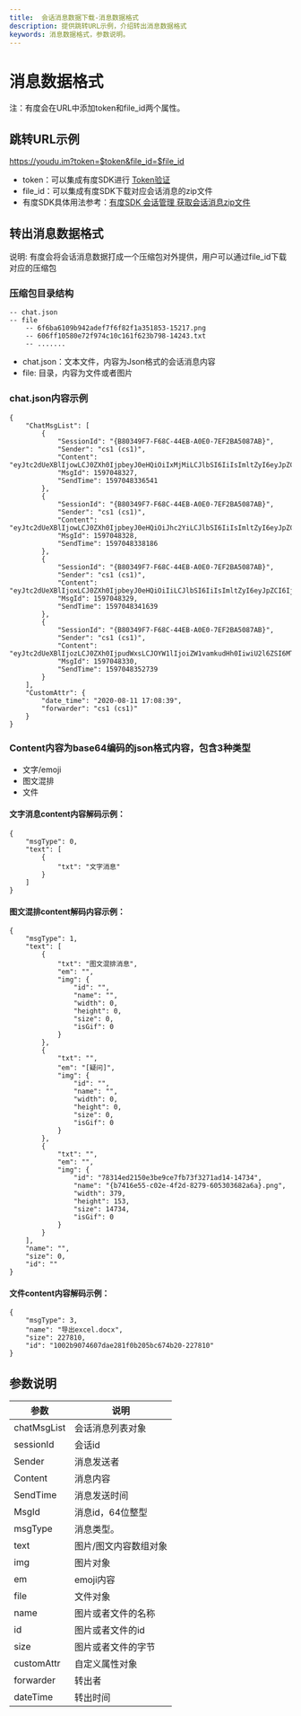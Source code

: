 ```yaml
---
title:  会话消息数据下载-消息数据格式
description: 提供跳转URL示例，介绍转出消息数据格式
keywords: 消息数据格式，参数说明。
---
```


# 消息数据格式

注：有度会在URL中添加token和file_id两个属性。

## 跳转URL示例

https://youdu.im?token=$token&file_id=$file_id

- token：可以集成有度SDK进行 [Token验证](https://youdu.im/api/doc.html#100344)
- file_id：可以集成有度SDK下载对应会话消息的zip文件
- 有度SDK具体用法参考：[有度SDK 会话管理 获取会话消息zip文件](https://github.com/youduim/youdu-sdk-java#SessionClient)

## 转出消息数据格式

说明: 有度会将会话消息数据打成一个压缩包对外提供，用户可以通过file_id下载对应的压缩包

### 压缩包目录结构

```
-- chat.json
-- file
    -- 6f6ba6109b942adef7f6f82f1a351853-15217.png
    -- 606ff10580e72f974c10c161f623b798-14243.txt
    -- .......
```

- chat.json：文本文件，内容为Json格式的会话消息内容
- file: 目录，内容为文件或者图片

### chat.json内容示例

```
{
    "ChatMsgList": [
        {
            "SessionId": "{B80349F7-F68C-44EB-A0E0-7EF2BA5087AB}",
            "Sender": "cs1 (cs1)",
            "Content": "eyJtc2dUeXBlIjowLCJ0ZXh0IjpbeyJ0eHQiOiIxMjMiLCJlbSI6IiIsImltZyI6eyJpZCI6IiIsIm5hbWUiOiIiLCJ3aWR0aCI6MCwiaGVpZ2h0IjowLCJzaXplIjowLCJpc0dpZiI6MH19XSwiTmFtZSI6IiIsIlNpemUiOjAsIklkIjoiIn0=",
            "MsgId": 1597048327,
            "SendTime": 1597048336541
        },
        {
            "SessionId": "{B80349F7-F68C-44EB-A0E0-7EF2BA5087AB}",
            "Sender": "cs1 (cs1)",
            "Content": "eyJtc2dUeXBlIjowLCJ0ZXh0IjpbeyJ0eHQiOiJhc2YiLCJlbSI6IiIsImltZyI6eyJpZCI6IiIsIm5hbWUiOiIiLCJ3aWR0aCI6MCwiaGVpZ2h0IjowLCJzaXplIjowLCJpc0dpZiI6MH19XSwiTmFtZSI6IiIsIlNpemUiOjAsIklkIjoiIn0=",
            "MsgId": 1597048328,
            "SendTime": 1597048338186
        },
        {
            "SessionId": "{B80349F7-F68C-44EB-A0E0-7EF2BA5087AB}",
            "Sender": "cs1 (cs1)",
            "Content": "eyJtc2dUeXBlIjoxLCJ0ZXh0IjpbeyJ0eHQiOiIiLCJlbSI6IiIsImltZyI6eyJpZCI6IjZmNmJhNjEwOWI5NDJhZGVmN2Y2ZjgyZjFhMzUxODUzLTE1MjE3IiwibmFtZSI6Ins5MDcxZDU4Ny1lNTkyLTRjY2QtOGU2ZC1jZjVkYzRhMGEzY2F9LnBuZyIsIndpZHRoIjo0ODIsImhlaWdodCI6MjI1LCJzaXplIjoxNTIxNywiaXNHaWYiOjB9fV0sIk5hbWUiOiIiLCJTaXplIjowLCJJZCI6IiJ9",
            "MsgId": 1597048329,
            "SendTime": 1597048341639
        },
        {
            "SessionId": "{B80349F7-F68C-44EB-A0E0-7EF2BA5087AB}",
            "Sender": "cs1 (cs1)",
            "Content": "eyJtc2dUeXBlIjozLCJ0ZXh0IjpudWxsLCJOYW1lIjoiZW1vamkudHh0IiwiU2l6ZSI6MTQyNDMsIklkIjoiNjA2ZmYxMDU4MGU3MmY5NzRjMTBjMTYxZjYyM2I3OTgtMTQyNDMifQ==",
            "MsgId": 1597048330,
            "SendTime": 1597048352739
        }
    ],
    "CustomAttr": {
        "date_time": "2020-08-11 17:08:39",
        "forwarder": "cs1 (cs1)"
    }
}
```

### Content内容为base64编码的json格式内容，包含3种类型

- 文字/emoji
- 图文混排
- 文件

#### 文字消息content内容解码示例：

```
{
    "msgType": 0,
    "text": [
        {
            "txt": "文字消息"
        }
    ]
}
```

#### 图文混排content解码内容示例：

```
{
    "msgType": 1,
    "text": [
        {
            "txt": "图文混排消息",
            "em": "",
            "img": {
                "id": "",
                "name": "",
                "width": 0,
                "height": 0,
                "size": 0,
                "isGif": 0
            }
        },
        {
            "txt": "",
            "em": "[疑问]",
            "img": {
                "id": "",
                "name": "",
                "width": 0,
                "height": 0,
                "size": 0,
                "isGif": 0
            }
        },
        {
            "txt": "",
            "em": "",
            "img": {
                "id": "78314ed2150e3be9ce7fb73f3271ad14-14734",
                "name": "{b7416e55-c02e-4f2d-8279-605303682a6a}.png",
                "width": 379,
                "height": 153,
                "size": 14734,
                "isGif": 0
            }
        }
    ],
    "name": "",
    "size": 0,
    "id": ""
}
```

#### 文件content内容解码示例：

```
{
    "msgType": 3,
    "name": "导出excel.docx",
    "size": 227810,
    "id": "1002b9074607dae281f0b205bc674b20-227810"
}
```

## 参数说明

| 参数        | 说明                  |
| ----------- | --------------------- |
| chatMsgList | 会话消息列表对象      |
| sessionId   | 会话id                |
| Sender      | 消息发送者            |
| Content     | 消息内容              |
| SendTime    | 消息发送时间          |
| MsgId       | 消息id，64位整型      |
| msgType     | 消息类型。            |
| text        | 图片/图文内容数组对象 |
| img         | 图片对象              |
| em          | emoji内容             |
| file        | 文件对象              |
| name        | 图片或者文件的名称    |
| id          | 图片或者文件的id      |
| size        | 图片或者文件的字节    |
| customAttr  | 自定义属性对象        |
| forwarder   | 转出者                |
| dateTime    | 转出时间              |